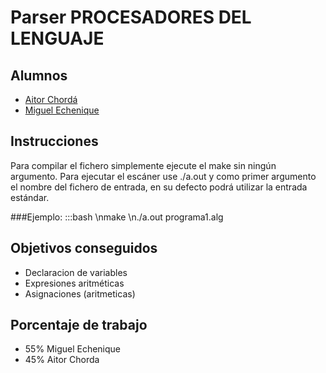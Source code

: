 # Parser PROCESADORES DEL LENGUAJE

## Alumnos
 * [Aitor Chordá](https://github.com/aitor422)
 * [Miguel Echenique](https://github.com/miguel96)

## Instrucciones
  Para compilar el fichero simplemente ejecute el make sin ningún argumento.
  Para ejecutar el escáner use ./a.out y como primer argumento el nombre del
  fichero de entrada, en su defecto podrá utilizar la entrada estándar.

  ###Ejemplo:
  :::bash  \nmake  \n./a.out programa1.alg

## Objetivos conseguidos
 * Declaracion de variables
 * Expresiones aritméticas
 * Asignaciones (aritmeticas)

## Porcentaje de trabajo
  * 55% Miguel Echenique
  * 45% Aitor Chorda
